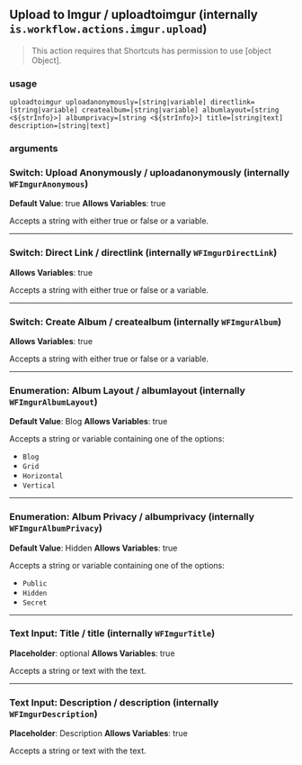 
## Upload to Imgur / uploadtoimgur (internally `is.workflow.actions.imgur.upload`)


> This action requires that Shortcuts has permission to use [object Object].

### usage
`uploadtoimgur uploadanonymously=[string|variable] directlink=[string|variable] createalbum=[string|variable] albumlayout=[string <${strInfo}>] albumprivacy=[string <${strInfo}>] title=[string|text] description=[string|text]`

### arguments
### Switch: Upload Anonymously / uploadanonymously (internally `WFImgurAnonymous`)
**Default Value**: true
**Allows Variables**: true


Accepts a string with either true or false
or a variable.

---

### Switch: Direct Link / directlink (internally `WFImgurDirectLink`)
**Allows Variables**: true


Accepts a string with either true or false
or a variable.

---

### Switch: Create Album / createalbum (internally `WFImgurAlbum`)
**Allows Variables**: true


Accepts a string with either true or false
or a variable.

---

### Enumeration: Album Layout / albumlayout (internally `WFImgurAlbumLayout`)
**Default Value**: Blog
**Allows Variables**: true


Accepts a string 
or variable
containing one of the options:

- `Blog`
- `Grid`
- `Horizontal`
- `Vertical`

---

### Enumeration: Album Privacy / albumprivacy (internally `WFImgurAlbumPrivacy`)
**Default Value**: Hidden
**Allows Variables**: true


Accepts a string 
or variable
containing one of the options:

- `Public`
- `Hidden`
- `Secret`

---

### Text Input: Title / title (internally `WFImgurTitle`)
**Placeholder**: optional
**Allows Variables**: true


Accepts a string 
or text
with the text.

---

### Text Input: Description / description (internally `WFImgurDescription`)
**Placeholder**: Description
**Allows Variables**: true


Accepts a string 
or text
with the text.
